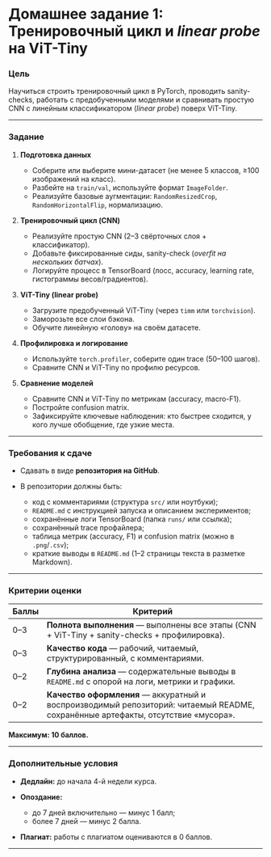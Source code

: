 # Домашнее задание 1: Тренировочный цикл и *linear probe* на ViT-Tiny

### Цель

Научиться строить тренировочный цикл в PyTorch, проводить sanity-checks, работать с предобученными моделями и сравнивать простую CNN с линейным классификатором (*linear probe*) поверх ViT-Tiny.

---

### Задание

1. **Подготовка данных**

   * Соберите или выберите мини-датасет (не менее 5 классов, ≥100 изображений на класс).
   * Разбейте на `train/val`, используйте формат `ImageFolder`.
   * Реализуйте базовые аугментации: `RandomResizedCrop`, `RandomHorizontalFlip`, нормализацию.

2. **Тренировочный цикл (CNN)**

   * Реализуйте простую CNN (2–3 свёрточных слоя + классификатор).
   * Добавьте фиксированные сиды, sanity-check (*overfit на нескольких батчах*).
   * Логируйте процесс в TensorBoard (лосс, accuracy, learning rate, гистограммы весов/градиентов).

3. **ViT-Tiny (linear probe)**

   * Загрузите предобученный ViT-Tiny (через `timm` или `torchvision`).
   * Заморозьте все слои бэкона.
   * Обучите линейную «голову» на своём датасете.

4. **Профилировка и логирование**

   * Используйте `torch.profiler`, соберите один trace (50–100 шагов).
   * Сравните CNN и ViT-Tiny по профилю ресурсов.

5. **Сравнение моделей**

   * Сравните CNN и ViT-Tiny по метрикам (accuracy, macro-F1).
   * Постройте confusion matrix.
   * Зафиксируйте ключевые наблюдения: кто быстрее сходится, у кого лучше обобщение, где узкие места.

---

### Требования к сдаче

* Сдавать в виде **репозитория на GitHub**.
* В репозитории должны быть:

  * код с комментариями (структура `src/` или ноутбуки);
  * `README.md` с инструкцией запуска и описанием экспериментов;
  * сохранённые логи TensorBoard (папка `runs/` или ссылка);
  * сохранённый trace профайлера;
  * таблица метрик (accuracy, F1) и confusion matrix (можно в `.png`/`.csv`);
  * краткие выводы в `README.md` (1–2 страницы текста в разметке Markdown).

---

### Критерии оценки

| Баллы | Критерий                                                                                                                         |
| ----- | -------------------------------------------------------------------------------------------------------------------------------- |
| 0–3   | **Полнота выполнения** — выполнены все этапы (CNN + ViT-Tiny + sanity-checks + профилировка).                                    |
| 0–3   | **Качество кода** — рабочий, читаемый, структурированный, с комментариями.                                                       |
| 0–2   | **Глубина анализа** — содержательные выводы в `README.md` с опорой на логи, метрики и графики.                                   |
| 0–2   | **Качество оформления** — аккуратный и воспроизводимый репозиторий: читаемый README, сохранённые артефакты, отсутствие «мусора». |

**Максимум: 10 баллов.**

---

### Дополнительные условия

* **Дедлайн:** до начала 4-й недели курса.
* **Опоздание:**

  * до 7 дней включительно — минус 1 балл;
  * более 7 дней — минус 2 балла.
* **Плагиат:** работы с плагиатом оцениваются в 0 баллов.

---
